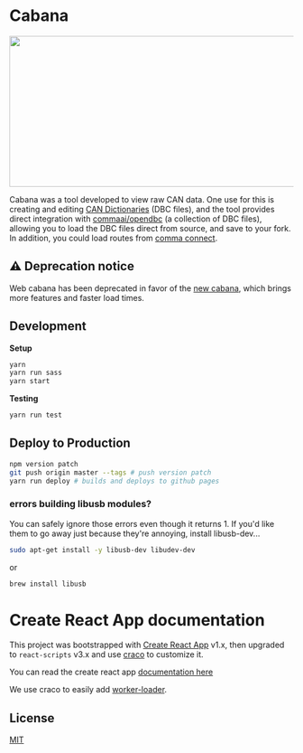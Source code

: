 # Cabana

<img src="https://cabana.comma.ai/img/cabana.jpg" width="640" height="267" />

Cabana was a tool developed to view raw CAN data. One use for this is creating and editing [CAN Dictionaries](http://socialledge.com/sjsu/index.php/DBC_Format) (DBC files), and the tool provides direct integration with [commaai/opendbc](https://github.com/commaai/opendbc) (a collection of DBC files), allowing you to load the DBC files direct from source, and save to your fork. In addition, you could load routes from [comma connect](https://connect.comma.ai).

## ⚠️ Deprecation notice

Web cabana has been deprecated in favor of the [new cabana](https://github.com/commaai/openpilot/tree/master/tools/cabana#readme), which brings more features and faster load times.

## Development

**Setup**

```bash
yarn
yarn run sass
yarn start
```

**Testing**

```bash
yarn run test
```

## Deploy to Production

```bash
npm version patch
git push origin master --tags # push version patch
yarn run deploy # builds and deploys to github pages
```

### errors building libusb modules?

You can safely ignore those errors even though it returns 1. If you'd like them to go away just because they're annoying, install libusb-dev...

```bash
sudo apt-get install -y libusb-dev libudev-dev
```

or

```bash
brew install libusb
```

# Create React App documentation

This project was bootstrapped with [Create React App](https://github.com/facebookincubator/create-react-app) v1.x, then upgraded to `react-scripts` v3.x and use [craco](http://npm.im/@craco/craco) to customize it.

You can read the create react app [documentation here](https://create-react-app.dev/docs/getting-started)

We use craco to easily add [worker-loader](https://npm.im/worker-loader).

## License

[MIT](/LICENSE)
